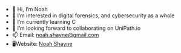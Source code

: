 - 👋 Hi, I’m Noah
- 👀 I’m interested in digital forensics, and cybersecurity as a whole
- 🌱 I’m currently learning C
- 💞️ I’m looking forward to collaborating on UniPath.io
- 📫 Email: noah.shayne@gmail.com
- 🖥️Website: [Noah Shayne](https://cs.uml.edu/~nshayne/)


